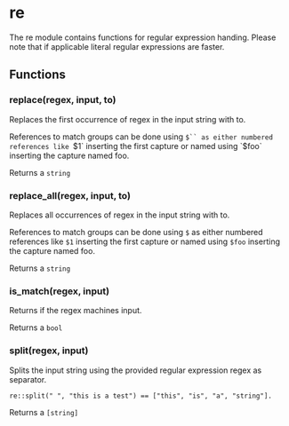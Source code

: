 
# re

The re module contains functions for regular expression handing. Please note
that if applicable literal regular expressions are faster.
## Functions
### replace(regex, input, to)

Replaces the first occurrence of regex in the input string with to.

References to match groups can be done using `$`` as either numbered
references like `$1` inserting the first capture or named using `$foo`
inserting the capture named foo.

Returns a `string`

### replace_all(regex, input, to)

Replaces all occurrences of regex in the input string with to.

References to match groups can be done using `$` as either numbered
references like `$1` inserting the first capture or named using `$foo`
inserting the capture named foo.

Returns a `string`

### is_match(regex, input)

Returns if the regex machines input.

Returns a `bool`

### split(regex, input)

Splits the input string using the provided regular expression regex as
separator.

```tremor
re::split(" ", "this is a test") == ["this", "is", "a", "string"].
```

Returns a `[string]`
